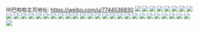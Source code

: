 llll巴啦啦主页地址: https://weibo.com/u/7744536830 
![](https://wx4.sinaimg.cn/mw2000/008s7hOmly1h9jao0t0o9j31ho1zwkjl.jpg) 
![](https://wx4.sinaimg.cn/mw2000/008s7hOmly1h9janxph1yj31ho1zke81.jpg) 
![](https://wx4.sinaimg.cn/mw2000/008s7hOmly1h89fz1fy0yj30ad0ajq2p.jpg) 
![](https://wx4.sinaimg.cn/mw2000/008s7hOmly1h89fy4ddl2j30u0140jy6.jpg) 
![](https://wx4.sinaimg.cn/mw2000/008s7hOmly1h89fy5xvi6j30u013z0yd.jpg) 
![](https://wx4.sinaimg.cn/mw2000/008s7hOmly1h89fzbm4g2j30ad0ajq2p.jpg) 
![](https://wx4.sinaimg.cn/mw2000/008s7hOmly1h89fy66x33j30u0140dn4.jpg) 
![](https://wx4.sinaimg.cn/mw2000/008s7hOmly1h7ovfvuk4nj30n01dqaow.jpg) 
![](https://wx4.sinaimg.cn/mw2000/008s7hOmly1h6zbmh1uzqj31z82q77wh.jpg) 
![](https://wx4.sinaimg.cn/mw2000/008s7hOmly1h6zbmjd3kkj31qq33iapa.jpg) 
![](https://wx4.sinaimg.cn/mw2000/008s7hOmly1h6zbmkf4wcj31w52ntkjm.jpg) 
![](https://wx4.sinaimg.cn/mw2000/008s7hOmly1h6zbmmpetpj32c035dnhh.jpg) 
![](https://wx4.sinaimg.cn/mw2000/008s7hOmly1h6zbmoyq2pj32c03697wj.jpg) 
![](https://wx4.sinaimg.cn/mw2000/008s7hOmly1h6zbmrnjfdj32c035xe3f.jpg) 
![](https://wx4.sinaimg.cn/mw2000/008s7hOmly1h6zbmtsgtqj329s2vxx6q.jpg) 
![](https://wx4.sinaimg.cn/mw2000/008s7hOmly1h6zbmdczvjj32c035xnpg.jpg) 
![](https://wx4.sinaimg.cn/mw2000/008s7hOmly1h6zbmuqv09j32c03401ky.jpg) 
![](https://wx4.sinaimg.cn/mw2000/008s7hOmly1h1qy9xmowpj30zk1bee00.jpg) 
![](https://wx4.sinaimg.cn/mw2000/008s7hOmly1h1qy9ztsp0j30zk1betu6.jpg) 
![](https://wx4.sinaimg.cn/mw2000/008s7hOmly1h1btfvssb0j30u014g7kb.jpg) 
![](https://wx4.sinaimg.cn/mw2000/008s7hOmly1h1btfwazptj319t1b4twp.jpg) 
![](https://wx4.sinaimg.cn/mw2000/008s7hOmly1h0iu6mby1tj30zk1be1kq.jpg) 
![](https://wx4.sinaimg.cn/mw2000/008s7hOmly1h0iu6o1yexj31ho1zkhdu.jpg) 
![](https://wx4.sinaimg.cn/mw2000/008s7hOmly1h0apyfjkr0j31ho1zy4qq.jpg) 
![](https://wx4.sinaimg.cn/mw2000/008s7hOmly1h0apyg91b3j30mi0u0aim.jpg) 
![](https://wx4.sinaimg.cn/mw2000/008s7hOmly1h02ek3ql90j31ho1zknpd.jpg) 
![](https://wx4.sinaimg.cn/mw2000/008s7hOmly1h02ek7ncqfj31zk1hox6p.jpg) 
![](https://wx4.sinaimg.cn/mw2000/008s7hOmly1gzvl8ic79pj31ho1zk4qq.jpg) 
![](https://wx4.sinaimg.cn/mw2000/008s7hOmly1gzvl8kohjxj31ho1zk1ky.jpg) 
![](https://wx4.sinaimg.cn/mw2000/008s7hOmly1gzvl8n97bej31ho1zk4qq.jpg) 
![](https://wx4.sinaimg.cn/mw2000/008s7hOmly1gzvl8soyobj32802yox6r.jpg) 
![](https://wx4.sinaimg.cn/mw2000/008s7hOmly1gzrqrhdinwj31ho1zkhdt.jpg) 
![](https://wx4.sinaimg.cn/mw2000/008s7hOmly1gzrqrfp9p0j30zk1be190.jpg) 
![](https://wx4.sinaimg.cn/mw2000/008s7hOmly1gzrqrizkarj31ho1zke81.jpg) 
